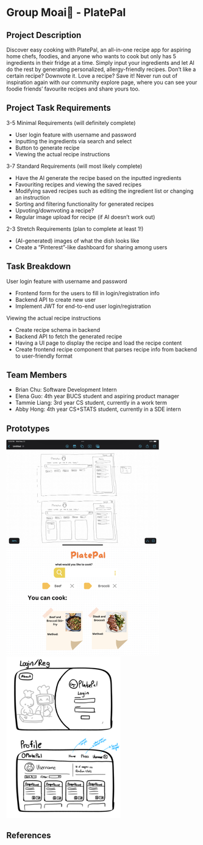 # Group Moai🗿 - PlatePal

## Project Description

Discover easy cooking with PlatePal, an all-in-one recipe app for aspiring home chefs, foodies, and anyone who wants to cook but only has 5 ingredients in their fridge at a time. Simply input your ingredients and let AI do the rest by generating personalized, allergy-friendly recipes. Don’t like a certain recipe? Downvote it. Love a recipe? Save it! Never run out of inspiration again with our community explore page, where you can see your foodie friends’ favourite recipes and share yours too.

## Project Task Requirements

3-5 Minimal Requirements (will definitely complete)
- User login feature with username and password
- Inputting the ingredients via search and select
- Button to generate recipe
- Viewing the actual recipe instructions

3-7 Standard Requirements (will most likely complete)
- Have the AI generate the recipe based on the inputted ingredients
- Favouriting recipes and viewing the saved recipes
- Modifying saved recipes such as editing the ingredient list or changing an instruction
- Sorting and filtering functionality for generated recipes 
- Upvoting/downvoting a recipe? 
- Regular image upload for recipe (if AI doesn’t work out)

2-3 Stretch Requirements (plan to complete at least 1!)
- (AI-generated) images of what the dish looks like
- Create a “Pinterest”-like dashboard for sharing among users


## Task Breakdown
User login feature with username and password
- Frontend form for the users to fill in login/registration info
- Backend API to create new user
- Implement JWT for end-to-end user login/registration

Viewing the actual recipe instructions
- Create recipe schema in backend
- Backend API to fetch the generated recipe
- Having a UI page to display the recipe and load the recipe content
- Create frontend recipe component that parses recipe info from backend to user-friendly format


## Team Members

- Brian Chu: Software Development Intern
- Elena Guo: 4th year BUCS student and aspiring product manager 
- Tammie Liang: 3rd year CS student, currently in a work term
- Abby Hong: 4th year CS+STATS student, currently in a SDE intern

## Prototypes

<img src ="images/sketch_main.png" width="400px">
<img src ="images/sketch_canva.png" width="400px">
<img src ="images/sketch_login.png" width="300px">

<!-- ## Images -->

## References



